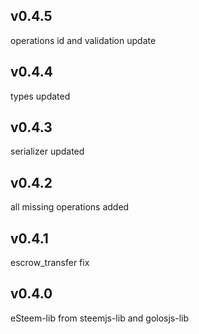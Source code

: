 ## v0.4.5
operations id and validation update

## v0.4.4
types updated

## v0.4.3
serializer updated

## v0.4.2
all missing operations added

## v0.4.1
escrow_transfer fix

## v0.4.0
eSteem-lib from steemjs-lib and golosjs-lib
